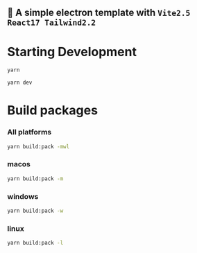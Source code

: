 ## 👻 A simple electron template with `Vite2.5 React17 Tailwind2.2`

# Starting Development

```bash
yarn
```

```bash
yarn dev
```

# Build packages

### All platforms

```bash
yarn build:pack -mwl
```

### macos

```bash
yarn build:pack -m
```

### windows

```bash
yarn build:pack -w
```

### linux

```bash
yarn build:pack -l
```